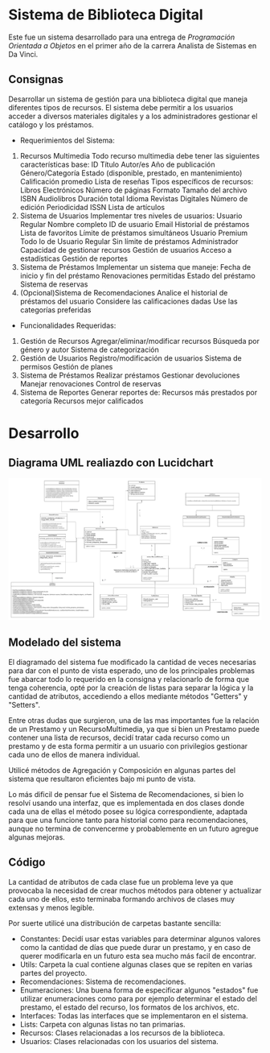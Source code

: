 # Sistema de Biblioteca Digital

Este fue un sistema desarrollado para una entrega de *Programación Orientada a Objetos* en el primer año de la carrera Analista de Sistemas en Da Vinci.

## Consignas
Desarrollar un sistema de gestión para una biblioteca digital que maneja diferentes tipos de recursos. El sistema debe permitir a los usuarios acceder a diversos materiales digitales y a los administradores gestionar el catálogo y los préstamos.

- Requerimientos del Sistema:
1. Recursos Multimedia
Todo recurso multimedia debe tener las siguientes características base:
ID
Título
Autor/es
Año de publicación
Género/Categoría
Estado (disponible, prestado, en mantenimiento)
Calificación promedio
Lista de reseñas
Tipos específicos de recursos:
Libros Electrónicos 
Número de páginas
Formato 
Tamaño del archivo
ISBN
Audiolibros 
Duración total
Idioma
Revistas Digitales 
Número de edición
Periodicidad
ISSN
Lista de artículos
2. Sistema de Usuarios
Implementar tres niveles de usuarios:
Usuario Regular 
Nombre completo
ID de usuario
Email
Historial de préstamos
Lista de favoritos
Límite de préstamos simultáneos
Usuario Premium 
Todo lo de Usuario Regular
Sin límite de préstamos
Administrador 
Capacidad de gestionar recursos
Gestión de usuarios
Acceso a estadísticas
Gestión de reportes
3. Sistema de Préstamos
Implementar un sistema que maneje:
Fecha de inicio y fin del préstamo
Renovaciones permitidas
Estado del préstamo
Sistema de reservas
4. (Opcional)Sistema de Recomendaciones
Analice el historial de préstamos del usuario
Considere las calificaciones dadas
Use las categorías preferidas
- Funcionalidades Requeridas:
1. Gestión de Recursos 
Agregar/eliminar/modificar recursos
Búsqueda por género y autor
Sistema de categorización
2. Gestión de Usuarios 
Registro/modificación de usuarios
Sistema de permisos
Gestión de planes
3. Sistema de Préstamos 
Realizar préstamos
Gestionar devoluciones
Manejar renovaciones
Control de reservas
4. Sistema de Reportes Generar reportes de: 
Recursos más prestados por categoría
Recursos mejor calificados

# Desarrollo

## Diagrama UML realiazdo con Lucidchart
![Diagrama UML](./diagrama.jpeg)

## Modelado del sistema
El diagramado del sistema fue modificado la cantidad de veces necesarias para dar con el punto de vista esperado, uno de los principales problemas fue abarcar todo lo requerido en la consigna y relacionarlo de forma que tenga coherencia, opté por la creación de listas para separar la lógica y la cantidad de atributos, accediendo a ellos mediante métodos "Getters" y "Setters".

Entre otras dudas que surgieron, una de las mas importantes fue la relación de un Prestamo y un RecursoMultimedia, ya que si bien un Prestamo puede contener una lista de recursos, decidí tratar cada recurso como un prestamo y de esta forma permitir a un usuario con privilegios gestionar cada uno de ellos de manera individual.

Utilicé métodos de Agregación y Composición en algunas partes del sistema que resultaron eficientes bajo mi punto de vista.

Lo más dificil de pensar fue el Sistema de Recomendaciones, si bien lo resolví usando una interfaz, que es implementada en dos clases donde cada una de ellas el método posee su lógica correspondiente, adaptada para que una funcione tanto para historial como para recomendaciones, aunque no termina de convencerme y probablemente en un futuro agregue algunas mejoras.

## Código
La cantidad de atributos de cada clase fue un problema leve ya que provocaba la necesidad de crear muchos métodos para obtener y actualizar cada uno de ellos, esto terminaba formando archivos de clases muy extensas y menos legible.

Por suerte utilicé una distribución de carpetas bastante sencilla:
- Constantes: Decidí usar estas variables para determinar algunos valores como la cantidad de días que puede durar un prestamo, y en caso de querer modificarla en un futuro esta sea mucho más facil de encontrar.
- Utils: Carpeta la cual contiene algunas clases que se repiten en varias partes del proyecto.
- Recomendaciones: Sistema de recomendaciones.
- Enumeraciones: Una buena forma de especificar algunos "estados" fue utilizar enumeraciones como para por ejemplo determinar el estado del prestamo, el estado del recurso, los formatos de los archivos, etc.
- Interfaces: Todas las interfaces que se implementaron en el sistema.
- Lists: Carpeta con algunas listas no tan primarias.
- Recursos: Clases relacionadas a los recursos de la biblioteca.
- Usuarios: Clases relacionadas con los usuarios del sistema. 
